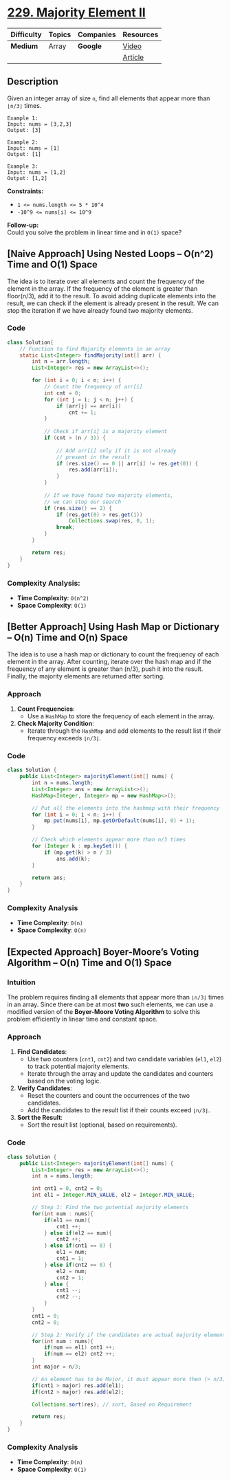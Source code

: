 # [229. Majority Element II](https://leetcode.com/problems/majority-element-ii/description/)

| Difficulty    | Topics    | Companies | Resources                                                 |
|---------------|-----------|-----------|-----------------------------------------------------------|
| **Medium**    | Array     | **Google**| [Video](https://youtu.be/yDbkQd9t2ig?si=gkGIbEY561SLTxfS)   |
|               |           |           | [Article](https://www.geeksforgeeks.org/find-all-array-elements-occurring-more-than-%E2%8C%8An-3%E2%8C%8B-times/) |      

## Description

Given an integer array of size `n`, find all elements that appear more than `⌊n/3⌋` times.

```
Example 1:
Input: nums = [3,2,3]
Output: [3]

Example 2:
Input: nums = [1]
Output: [1]

Example 3:
Input: nums = [1,2]
Output: [1,2]
``` 

**Constraints:**

- `1 <= nums.length <= 5 * 10^4`
- `-10^9 <= nums[i] <= 10^9`

**Follow-up:**  
Could you solve the problem in linear time and in `O(1)` space?


## [Naive Approach] Using Nested Loops – O(n^2) Time and O(1) Space
The idea is to iterate over all elements and count the frequency of the element in the array. If the frequency of the element is greater than floor(n/3), add it to the result. To avoid adding duplicate elements into the result, we can check if the element is already present in the result. We can stop the iteration if we have already found two majority elements.

### Code
```java
class Solution{
    // Function to find Majority elements in an array
    static List<Integer> findMajority(int[] arr) {
        int n = arr.length;
        List<Integer> res = new ArrayList<>();

        for (int i = 0; i < n; i++) {
            // Count the frequency of arr[i]
            int cnt = 0;
            for (int j = i; j < n; j++) {
                if (arr[j] == arr[i])
                    cnt += 1;
            }
          
            // Check if arr[i] is a majority element
            if (cnt > (n / 3)) {
              
                // Add arr[i] only if it is not already
                // present in the result
                if (res.size() == 0 || arr[i] != res.get(0)) {
                    res.add(arr[i]);
                }
            }
          
            // If we have found two majority elements, 
            // we can stop our search
            if (res.size() == 2) {
                if (res.get(0) > res.get(1))
                    Collections.swap(res, 0, 1);
                break;
            }
        }

        return res;
    }
}
```

### **Complexity Analysis:**

- **Time Complexity**: `O(n^2)`  
- **Space Complexity**: `O(1)`  


## [Better Approach] Using Hash Map or Dictionary – O(n) Time and O(n) Space

The idea is to use a hash map or dictionary to count the frequency of each element in the array. After counting, iterate over the hash map and if the frequency of any element is greater than (n/3), push it into the result. Finally, the majority elements are returned after sorting.

### **Approach**

1. **Count Frequencies**:
   - Use a `HashMap` to store the frequency of each element in the array.
2. **Check Majority Condition**:
   - Iterate through the `HashMap` and add elements to the result list if their frequency exceeds `⌊n/3⌋`.

### Code
```java
class Solution {
    public List<Integer> majorityElement(int[] nums) {
        int n = nums.length;
        List<Integer> ans = new ArrayList<>();
        HashMap<Integer, Integer> mp = new HashMap<>();

        // Put all the elements into the hashmap with their frequency
        for (int i = 0; i < n; i++) {
            mp.put(nums[i], mp.getOrDefault(nums[i], 0) + 1);
        }

        // Check which elements appear more than n/3 times
        for (Integer k : mp.keySet()) {
            if (mp.get(k) > n / 3) 
                ans.add(k);
        }

        return ans;
    }
}
```

### **Complexity Analysis**

- **Time Complexity**: `O(n)`  
- **Space Complexity**: `O(n)`


## [Expected Approach] Boyer-Moore’s Voting Algorithm – O(n) Time and O(1) Space

### **Intuition**

The problem requires finding all elements that appear more than `⌊n/3⌋` times in an array. Since there can be at most **two** such elements, we can use a modified version of the **Boyer-Moore Voting Algorithm** to solve this problem efficiently in linear time and constant space.

### **Approach**

1. **Find Candidates**:
   - Use two counters (`cnt1`, `cnt2`) and two candidate variables (`el1`, `el2`) to track potential majority elements.
   - Iterate through the array and update the candidates and counters based on the voting logic.
2. **Verify Candidates**:
   - Reset the counters and count the occurrences of the two candidates.
   - Add the candidates to the result list if their counts exceed `⌊n/3⌋`.
3. **Sort the Result**:
   - Sort the result list (optional, based on requirements).

### Code
```java
class Solution {
    public List<Integer> majorityElement(int[] nums) {
        List<Integer> res = new ArrayList<>();
        int n = nums.length;

        int cnt1 = 0, cnt2 = 0;
        int el1 = Integer.MIN_VALUE, el2 = Integer.MIN_VALUE;

        // Step 1: Find the two potential majority elements
        for(int num : nums){
            if(el1 == num){
                cnt1 ++;
            } else if(el2 == num){
                cnt2 ++;
            } else if(cnt1 == 0) {
                el1 = num;
                cnt1 = 1;
            } else if(cnt2 == 0) {
                el2 = num;
                cnt2 = 1;
            } else {
                cnt1 --;
                cnt2 --;
            }
        } 
        cnt1 = 0;
        cnt2 = 0;

        // Step 2: Verify if the candidates are actual majority elements
        for(int num : nums){
            if(num == el1) cnt1 ++;
            if(num == el2) cnt2 ++;
        }
        int major = n/3; 

        // An element has to be Major, it must appear more then (> n/3) times 
        if(cnt1 > major) res.add(el1);
        if(cnt2 > major) res.add(el2);

        Collections.sort(res); // sort, Based on Requirement

        return res;
    }
}
```
### **Complexity Analysis**

- **Time Complexity**: `O(n)`  
- **Space Complexity**: `O(1)` 

